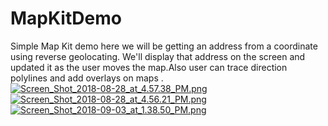 #  MapKitDemo
Simple Map Kit  demo  here we will be  getting an address from a coordinate using reverse geolocating. We'll display that address on the screen and updated it as the user moves the map.Also user can  trace direction polylines and add overlays on maps .
<BR>
[![Screen_Shot_2018-08-28_at_4.57.38_PM.png](https://s15.postimg.cc/b1hieyh5n/Screen_Shot_2018-08-28_at_4.57.38_PM.png)](https://postimg.cc/image/50jthvujb/)
[![Screen_Shot_2018-08-28_at_4.56.21_PM.png](https://s15.postimg.cc/3ms6m15ej/Screen_Shot_2018-08-28_at_4.56.21_PM.png)](https://postimg.cc/image/n4mu1z2c7/)
[![Screen_Shot_2018-09-03_at_1.38.50_PM.png](https://s15.postimg.cc/s8g177gbv/Screen_Shot_2018-09-03_at_1.38.50_PM.png)](https://postimg.cc/image/r65uonxif/)
